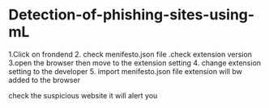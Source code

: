 ﻿# Detection-of-phishing-sites-using-mL
 
1.Click on frondend
2. check menifesto.json file 
    .check extension version
3.open the browser then move to the extension setting 
4. change extension setting to the developer 
5. import menifesto.json file 
extension will bw added to the browser 

check the suspicious website 
it will alert you 
